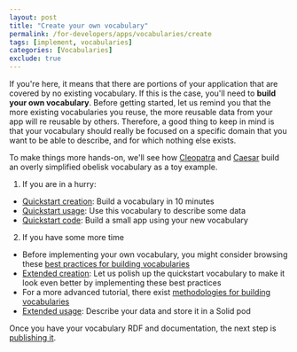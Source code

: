 ```yaml
---
layout: post
title: "Create your own vocabulary"
permalink: /for-developers/apps/vocabularies/create
tags: [implement, vocabularies]
categories: [Vocabularies]
exclude: true
---
```


If you're here, it means that there are portions of your application that are covered by no existing vocabulary. If this is the case, you'll need to __build your own vocabulary__. Before getting started, let us remind you that the more existing vocabularies you reuse, the more reusable data from your app will re reusable by others. Therefore, a good thing to keep in mind is that your vocabulary should really be focused on a specific domain that you want to be able to describe, and for which nothing else exists.

To make things more hands-on, we'll see how [Cleopatra](https://cleopatra.solid.community/profile/card#me) and [Caesar](https://jcaesar.solid.community/profile/card#me) build an overly simplified obelisk vocabulary as a toy example.

1. If you are in a hurry:
- [Quickstart creation](/for-developers/apps/vocabularies/create/quickstart): Build a vocabulary in 10 minutes
- [Quickstart usage](/for-developers/apps/vocabularies/use/quickstart): Use this vocabulary to describe some data
- [Quickstart code](/for-developers/apps/vocabularies/code/quickstart): Build a small app using your new vocabulary

2. If you have some more time
- Before implementing your own vocabulary, you might consider browsing these [best practices for building vocabularies](/for-developers/apps/vocabularies/create/best-practices)
- [Extended creation](/for-developers/apps/vocabularies/create/extended): Let us polish up the quickstart vocabulary to make it look even better by implementing these best practices
- For a more advanced tutorial, there exist [methodologies for building vocabularies](/for-developers/apps/vocabularies/create/methodology)
- [Extended usage](/for-developers/apps/vocabularies/use/extended): Describe your data and store it in a Solid pod

Once you have your vocabulary RDF and documentation, the next step is [publishing it](/for-developers/apps/vocabularies/publish).
